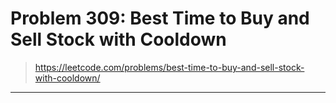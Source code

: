 # Problem 309: Best Time to Buy and Sell Stock with Cooldown

> https://leetcode.com/problems/best-time-to-buy-and-sell-stock-with-cooldown/

-------
